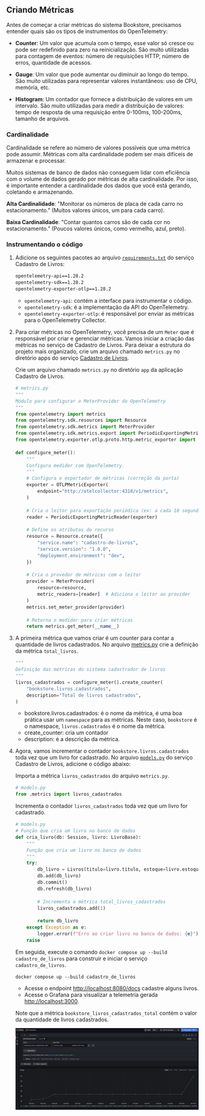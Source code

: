 ## Criando Métricas

Antes de começar a criar métricas do sistema Bookstore, precisamos entender quais são os tipos de instrumentos do OpenTelemetry:

- **Counter**: Um valor que acumula com o tempo, esse valor só cresce ou pode ser redefinido para zero na reinicialização. São muito utilizadas para contagem de eventos: número de requisições HTTP, número de erros, quantidade de acessos. 

- **Gauge**: Um valor que pode aumentar ou diminuir ao longo do tempo. São muito utilizadas para representar valores instantâneos: uso de CPU, memória, etc.

- **Histogram**: Um contador que fornece a distribuição de valores em um intervalo. São muito utilizadas para medir a distribuição de valores: tempo de resposta de uma requisição entre 0-100ms, 100-200ms, tamanho de arquivos.

### Cardinalidade

Cardinalidade se refere ao número de valores possíveis que uma métrica pode assumir. Métricas com alta cardinalidade podem ser mais difíceis de armazenar e processar.

Muitos sistemas de banco de dados não conseguem lidar com eficiência com o volume de dados gerado por métricas de alta cardinalidade. Por isso, é importante entender a cardinalidade dos dados que você está gerando, coletando e armazenando.

**Alta Cardinalidade**: "Monitorar os números de placa de cada carro no estacionamento." (Muitos valores únicos, um para cada carro).

**Baixa Cardinalidade**: "Contar quantos carros são de cada cor no estacionamento." (Poucos valores únicos, como vermelho, azul, preto).

### Instrumentando o código

1. Adicione os seguintes pacotes ao arquivo [`requirements.txt`](../../book_store/cadastro_de_livros/requirements.txt) do serviço Cadastro de Livros:

    ```txt
    opentelemetry-api==1.28.2
    opentelemetry-sdk==1.28.2
    opentelemetry-exporter-otlp==1.28.2
    ```

    - `opentelemetry-api`: contém a interface para instrumentar o código.
    - `opentelemetry-sdk`: é a implementação da API do OpenTelemetry.
    - `opentelemetry-exporter-otlp`: é responsável por enviar as métricas para o OpenTelemetry Collector.

1. Para criar métricas no OpenTelemetry, você precisa de um `Meter` que é responsável por criar e gerenciar métricas. Vamos iniciar a criação das métricas no serviço de Cadastro de Livros. Para deixar a estrutura do projeto mais organizado, crie um arquivo chamado `metrics.py` no diretório apps do serviço [Cadastro de Livros](../../book_store/cadastro_de_livros/app/).
    
    Crie um arquivo chamado `metrics.py` no diretório `app` da aplicação Cadastro de Livros.

    ```python
    # metrics.py
    """
    Módulo para configurar o MeterProvider do OpenTelemetry
    """
    from opentelemetry import metrics
    from opentelemetry.sdk.resources import Resource
    from opentelemetry.sdk.metrics import MeterProvider
    from opentelemetry.sdk.metrics.export import PeriodicExportingMetricReader  # Importante!
    from opentelemetry.exporter.otlp.proto.http.metric_exporter import OTLPMetricExporter

    def configure_meter():
        """
        Configura medidor com OpenTelemetry.
        """
        # Configura o exportador de métricas (correção da porta)
        exporter = OTLPMetricExporter(
            endpoint="http://otelcollector:4318/v1/metrics",               
        )

        # Cria o leitor para exportação periódica (ex: a cada 10 segundos)
        reader = PeriodicExportingMetricReader(exporter)

        # Define os atributos do recurso
        resource = Resource.create({
            "service.name": "cadastro-de-livros",
            "service.version": "1.0.0",
            "deployment.environment": "dev",
        })

        # Cria o provedor de métricas com o leitor
        provider = MeterProvider(
            resource=resource,
            metric_readers=[reader]  # Adiciona o leitor ao provider
        )
        metrics.set_meter_provider(provider)

        # Retorna o medidor para criar métricas
        return metrics.get_meter(__name__)
    ```

1. A primeira métrica que vamos criar é um counter para contar a quantidade de livros cadastrados. No arquivo [metrics.py](../../book_store/cadastro_de_livros/app/metrics.py) crie a definição da métrica `total_livros`.

    ```python
    """
    Definição das métricas do sistema cadastrador de livros
    """
    livros_cadastrados = configure_meter().create_counter(
        "bookstore.livros.cadastrados",
        description="Total de livros cadastrados",
    )
    ```

    - bookstore.livros.cadastrados: é o nome da métrica, é uma boa prática usar um `namespace` para as métricas. Neste caso, `bookstore` é o namespace, `livros.cadastrados` é o nome da métrica.
    - create_counter: cria um contador
    - description: é a descrição da métrica.

1. Agora, vamos incrementar o contador `bookstore.livros.cadastrados` toda vez que um livro for cadastrado. No arquivo [`models.py`](../../book_store/cadastro_de_livros/app/models.py) do serviço Cadastro de Livros, adicione o código abaixo:

    Importa a métrica `livros_cadastrados` do arquivo `metrics.py`.
    ```python
    # models.py
    from .metrics import livros_cadastrados
    ```

    Incrementa o contador `livros_cadastrados` toda vez que um livro for cadastrado.
    ```python
    # models.py
    # Função que cria um livro no banco de dados
    def cria_livro(db: Session, livro: LivroBase):
        """
        Função que cria um livro no banco de dados
        """
        try:
            db_livro = Livros(titulo=livro.titulo, estoque=livro.estoque)
            db.add(db_livro)
            db.commit()
            db.refresh(db_livro)

            # Incrementa a métrica total_livros_cadastrados
            livros_cadastrados.add(1)
            
            return db_livro
        except Exception as e:
            logger.error(f"Erro ao criar livro no banco de dados: {e}")
        raise
    ```

    Em seguida, execute o comando `docker compose up --build cadastro_de_livros` para construir e iniciar o serviço `cadastro_de_livros`.

    ```shell
    docker compose up --build cadastro_de_livros
    ```

    - Acesse o endpoint [http://localhost:8080/docs](http://localhost:8080/docs) cadastre alguns livros.
    - Acesse o Grafana para visualizar a telemetria gerada [http://localhost:3000](http://localhost:3000).

    Note que a métrica `bookstore_livros_cadastrados_total` contém o valor da quantidade de livros cadastrados.

    ![Métrica total de livros cadastrados](../module-4/image/with-metrics-livros-cadastrados.png)

